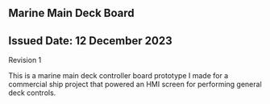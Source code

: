 Marine Main Deck Board
---------------------------------
Issued Date: 12 December 2023
---------------------------------
Revision 1

This is a marine main deck controller board prototype I made for a commercial ship project that powered an HMI screen for performing general deck controls.
